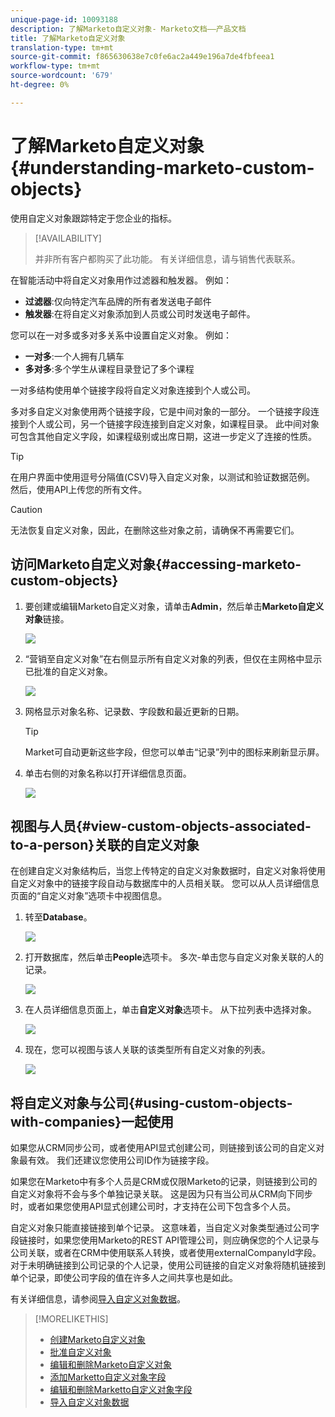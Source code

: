 ```yaml
---
unique-page-id: 10093188
description: 了解Marketo自定义对象- Marketo文档——产品文档
title: 了解Marketo自定义对象
translation-type: tm+mt
source-git-commit: f865630638e7c0fe6ac2a449e196a7de4fbfeea1
workflow-type: tm+mt
source-wordcount: '679'
ht-degree: 0%

---
```



# 了解Marketo自定义对象{#understanding-marketo-custom-objects}

使用自定义对象跟踪特定于您企业的指标。

>[!AVAILABILITY]
>
>并非所有客户都购买了此功能。 有关详细信息，请与销售代表联系。

在智能活动中将自定义对象用作过滤器和触发器。 例如：

* **过滤器**:仅向特定汽车品牌的所有者发送电子邮件
* **触发器**:在将自定义对象添加到人员或公司时发送电子邮件。

您可以在一对多或多对多关系中设置自定义对象。 例如：

* **一对多**:一个人拥有几辆车
* **多对多**:多个学生从课程目录登记了多个课程

一对多结构使用单个链接字段将自定义对象连接到个人或公司。

多对多自定义对象使用两个链接字段，它是中间对象的一部分。 一个链接字段连接到个人或公司，另一个链接字段连接到自定义对象，如课程目录。 此中间对象可包含其他自定义字段，如课程级别或出席日期，这进一步定义了连接的性质。

>[!TIP]
>
>在用户界面中使用逗号分隔值(CSV)导入自定义对象，以测试和验证数据范例。 然后，使用API上传您的所有文件。

>[!CAUTION]
>
>无法恢复自定义对象，因此，在删除这些对象之前，请确保不再需要它们。

## 访问Marketo自定义对象{#accessing-marketo-custom-objects}

1. 要创建或编辑Marketo自定义对象，请单击&#x200B;**Admin**，然后单击&#x200B;**Marketo自定义对象**&#x200B;链接。

   ![](assets/image2016-5-18-16-3a59-3a30.png)

1. “营销至自定义对象”在右侧显示所有自定义对象的列表，但仅在主网格中显示已批准的自定义对象。

   ![](assets/image2016-6-10-15-3a14-3a18.png)

1. 网格显示对象名称、记录数、字段数和最近更新的日期。

   >[!TIP]
   >
   >Market可自动更新这些字段，但您可以单击“记录”列中的图标来刷新显示屏。

1. 单击右侧的对象名称以打开详细信息页面。

   ![](assets/image2016-6-10-15-3a15-3a29.png)

## 视图与人员{#view-custom-objects-associated-to-a-person}关联的自定义对象

在创建自定义对象结构后，当您上传特定的自定义对象数据时，自定义对象将使用自定义对象中的链接字段自动与数据库中的人员相关联。 您可以从人员详细信息页面的“自定义对象”选项卡中视图信息。

1. 转至&#x200B;**Database**。

   ![](assets/db.png)

1. 打开数据库，然后单击&#x200B;**People**&#x200B;选项卡。 多次-单击您与自定义对象关联的人的记录。

   ![](assets/five.png)

1. 在人员详细信息页面上，单击&#x200B;**自定义对象**&#x200B;选项卡。 从下拉列表中选择对象。

   ![](assets/six.png)

1. 现在，您可以视图与该人关联的该类型所有自定义对象的列表。

   ![](assets/seven.png)

## 将自定义对象与公司{#using-custom-objects-with-companies}一起使用

如果您从CRM同步公司，或者使用API显式创建公司，则链接到该公司的自定义对象最有效。 我们还建议您使用公司ID作为链接字段。

如果您在Marketo中有多个人员是CRM或仅限Marketo的记录，则链接到公司的自定义对象将不会与多个单独记录关联。 这是因为只有当公司从CRM向下同步时，或者如果您使用API显式创建公司时，才支持在公司下包含多个人员。

自定义对象只能直接链接到单个记录。 这意味着，当自定义对象类型通过公司字段链接时，如果您使用Marketo的REST API管理公司，则应确保您的个人记录与公司关联，或者在CRM中使用联系人转换，或者使用externalCompanyId字段。 对于未明确链接到公司记录的个人记录，使用公司链接的自定义对象将随机链接到单个记录，即使公司字段的值在许多人之间共享也是如此。

有关详细信息，请参阅[导入自定义对象数据](/help/marketo/product-docs/administration/marketo-custom-objects/import-custom-object-data.md)。

>[!MORELIKETHIS]
>
>* [创建Marketo自定义对象](/help/marketo/product-docs/administration/marketo-custom-objects/create-marketo-custom-objects.md)
>* [批准自定义对象](/help/marketo/product-docs/administration/marketo-custom-objects/approve-a-custom-object.md)
>* [编辑和删除Marketo自定义对象](/help/marketo/product-docs/administration/marketo-custom-objects/edit-and-delete-a-marketo-custom-object.md)
>* [添加Marketto自定义对象字段](/help/marketo/product-docs/administration/marketo-custom-objects/add-marketo-custom-object-fields.md)
>* [编辑和删除Marketto自定义对象字段](/help/marketo/product-docs/administration/marketo-custom-objects/edit-and-delete-marketo-custom-object-fields.md)
>* [导入自定义对象数据](/help/marketo/product-docs/administration/marketo-custom-objects/import-custom-object-data.md)

